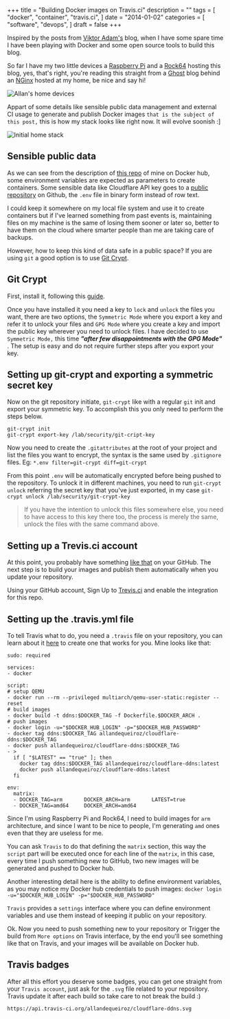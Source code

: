 +++
title = "Building Docker images on Travis.ci"
description = ""
tags = [
    "docker",
    "container",
    "travis.ci",
]
date = "2014-01-02"
categories = [
    "software",
    "devops",
]
draft = false
+++

Inspired by the posts from [Viktor Adam's](https://blog.viktoradam.net/) blog, when I have some spare time I have been playing with Docker and some open source tools to build this blog.

So far I have my two little devices a [Raspberry Pi](https://www.raspberrypi.org/) and a [Rock64](https://www.armbian.com/rock64/) hosting this blog, yes, that's right, you're reading this straight from a [Ghost](https://ghost.org/) blog behind an [NGinx](https://nginx.org/en/) hosted at my home, be nice and say hi!

![Allan's home devices](https://i.imgur.com/iu1rpSO.png)

Appart of some details like sensible public data management and external CI usage to generate and publish Docker images `that is the subject of this post,` this is how my stack looks like right now. It will evolve soonish :]

![Initial home stack](https://i.imgur.com/DY0FwHq.png)

## Sensible public data

As we can see from the description of [this repo](https://hub.docker.com/r/allandequeiroz/cloudflare-ddns/) of mine on Docker hub, some environment variables are expected as parameters to create containers. Some sensible data like Cloudflare API key goes to a [public repository](https://github.com/allandequeiroz/cloudflare-ddns) on Github, the `.env` file in binary form instead of row text.

I could keep it somewhere on my local file system and use it to create containers but if I've learned something from past events is, maintaining files on my machine is the same of losing them sooner or later so, better to have them on the cloud where smarter people than me are taking care of backups.

However, how to keep this kind of data safe in a public space? If you are using `git` a good option is to use [Git Crypt](https://www.agwa.name/projects/git-crypt).

## Git Crypt 

First, install it, following this [guide](https://github.com/AGWA/git-crypt/blob/master/INSTALL.md).

Once you have installed it you need a key to `lock` and `unlock` the files you want, there are two options, the `Symmetric Mode` where you export a key and refer it to unlock your files and `GPG Mode` where you create a key and import the public key wherever you need to unlock files. I have decided to use `Symmetric Mode,` this time __*"after few disappointments with the GPG Mode"*__ . The setup is easy and do not require further steps after you export your key.

## Setting up git-crypt and exporting a symmetric secret key

Now on the git repository initiate, `git-crypt` like with a regular `git` init and export your symmetric key. To accomplish this you only need to perform the steps below.

<pre class="line-numbers language-bash">
<code>git-crypt init
git-crypt export-key /lab/security/git-cript-key
</code></pre>

Now you need to create the `.gitattributes` at the root of your project and list the files you want to encrypt, the syntax is the same used by `.gitignore` files. Eg: `*.env filter=git-crypt diff=git-crypt`

From this point `.env` will be automatically encrypted before being pushed to the repository. To unlock it in different machines, you need to run `git-crypt unlock` referring the secret key that you've just exported, in my case `git-crypt unlock /lab/security/git-crypt-key`

> If you have the intention to unlock this files somewhere else, you need to have access to this key there too, the process is merely the same, unlock the files with the same command above.


## Setting up a Trevis.ci account

At this point, you probably have something [like that](https://github.com/allandequeiroz/cloudflare-ddns) on your GitHub. The next step is to build your images and publish them automatically when you update your repository.

Using your GitHub account, Sign Up to [Trevis.ci](https://travis-ci.org/) and enable the integration for this repo.

## Setting up the .travis.yml file

To tell Travis what to do, you need a `.travis` file on your repository, you can learn about it [here](https://docs.travis-ci.com/) to create one that works for you. Mine looks like that:

<pre class="line-numbers language-yaml">
<code>sudo: required

services:
- docker

script:
# setup QEMU
- docker run --rm --privileged multiarch/qemu-user-static:register --reset
# build images
- docker build -t ddns:$DOCKER_TAG -f Dockerfile.$DOCKER_ARCH .
# push images
- docker login -u="$DOCKER_HUB_LOGIN" -p="$DOCKER_HUB_PASSWORD"
- docker tag ddns:$DOCKER_TAG allandequeiroz/cloudflare-ddns:$DOCKER_TAG
- docker push allandequeiroz/cloudflare-ddns:$DOCKER_TAG
- >
  if [ "$LATEST" == "true" ]; then
    docker tag ddns:$DOCKER_TAG allandequeiroz/cloudflare-ddns:latest
    docker push allandequeiroz/cloudflare-ddns:latest
  fi

env:
  matrix:
  - DOCKER_TAG=arm       DOCKER_ARCH=arm       LATEST=true
  - DOCKER_TAG=amd64     DOCKER_ARCH=amd64
</code></pre>

Since I'm using Raspberry Pi and Rock64, I need to build images for `arm` architecture, and since I want to be nice to people, I'm generating `amd` ones even that they are useless for me.

You can ask `Travis` to do that defining the `matrix` section, this way the `script` part will be executed once for each line of the `matrix`, in this case, every time I push something new to GitHub, two new images will be generated and pushed to Docker hub.

Another interesting detail here is the ability to define environment variables, as you may notice my Docker hub credentials to push images: `docker login -u="$DOCKER_HUB_LOGIN" -p="$DOCKER_HUB_PASSWORD"`

`Travis` provides a `settings` interface where you can define environment variables and use them instead of keeping it public on your repository.

Ok. Now you need to push something new to your repository or Trigger the build from `More options` on Travis interface, by the end you'll see something like that on Travis, and your images will be available on Docker hub.

## Travis badges

After all this effort you deserve some badges, you can get one straight from your `Travis account`, just ask for the `.svg` file related to your repository. Travis update it after each build so take care to not break the build :)

`https://api.travis-ci.org/allandequeiroz/cloudflare-ddns.svg`
